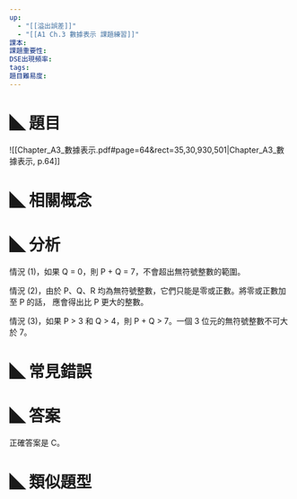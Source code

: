 ```yaml
---
up:
  - "[[溢出誤差​]]"
  - "[[A1 Ch.3 數據表示 課題練習]]"
課本: 
課題重要性: 
DSE出現頻率: 
tags: 
題目難易度:
---
```


# ◣ 題目
![[Chapter_A3_數據表示.pdf#page=64&rect=35,30,930,501|Chapter_A3_數據表示, p.64]]

# ◣ 相關概念

# ◣ 分析
情況 (1)，如果 Q = 0，則 P + Q = 7，不會超出無符號整數的範圍。

情況 (2)，由於 P、Q、R 均為無符號整數，它們只能是零或正數。將零或正數加至 P 的話， 應會得出比 P 更大的整數。

情況 (3)，如果 P > 3 和 Q > 4，則 P + Q > 7。一個 3 位元的無符號整數不可大於 7。

# ◣ 常見錯誤

# ◣ 答案
正確答案是 C。

# ◣ 類似題型